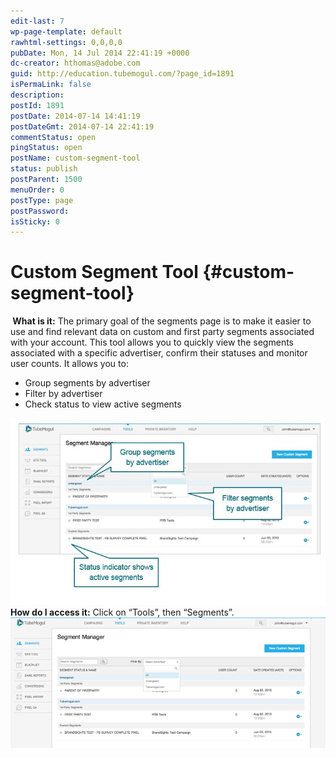 ```yaml
---
edit-last: 7
wp-page-template: default
rawhtml-settings: 0,0,0,0
pubDate: Mon, 14 Jul 2014 22:41:19 +0000
dc-creator: hthomas@adobe.com
guid: http://education.tubemogul.com/?page_id=1891
isPermaLink: false
description: 
postId: 1891
postDate: 2014-07-14 14:41:19
postDateGmt: 2014-07-14 22:41:19
commentStatus: open
pingStatus: open
postName: custom-segment-tool
status: publish
postParent: 1500
menuOrder: 0
postType: page
postPassword: 
isSticky: 0
---
```


# Custom Segment Tool {#custom-segment-tool}

**&nbsp;What is it:** The primary goal of the segments page is to make it easier to use and find relevant data on custom and first party segments associated with your account. This tool allows you to quickly view the segments associated with a specific advertiser, confirm their statuses and monitor user counts. It allows you to:

* Group segments by advertiser
* Filter by advertiser
* Check status to view active segments

[ ![Custom segments](assets/custom-segments.jpg)](assets/custom-segments.jpg) **How do I access it:**
Click on “Tools”, then “Segments”. [ ![Custom segments 2](assets/custom-segments-2.png)](assets/custom-segments-2.png) 